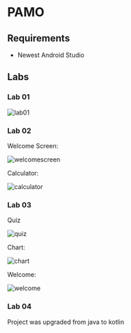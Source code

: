 # PAMO

## Requirements
- Newest Android Studio

## Labs
### Lab 01
![lab01](https://github.com/mateuszpmroz/PAMO/blob/master/lab1/lab01.PNG)

### Lab 02
Welcome Screen:


![welcomescreen](https://github.com/mateuszpmroz/PAMO/blob/master/lab2/lab2_welcome_screen.PNG)

Calculator: 


![calculator](https://github.com/mateuszpmroz/PAMO/blob/master/lab2/lab2.PNG)


### Lab 03

Quiz

![quiz](https://github.com/mateuszpmroz/PAMO/blob/master/lab3/lab3_quiz.png)

Chart: 

![chart](https://github.com/mateuszpmroz/PAMO/blob/master/lab3/lab3_chart.png)

Welcome:

![welcome](https://github.com/mateuszpmroz/PAMO/blob/master/lab3/lab3_choose.png)


### Lab 04

Project was upgraded from java to kotlin